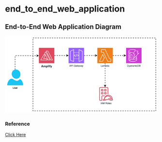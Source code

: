 # end_to_end_web_application

## End-to-End Web Application Diagram
![Web-application Digaram](Web-application.png)

### Reference
[Click Here](https://www.youtube.com/watch?v=7m_q1ldzw0U&list=PLwyXYwu8kL0wMalR9iXJIPfiMYWNFWQzx)
